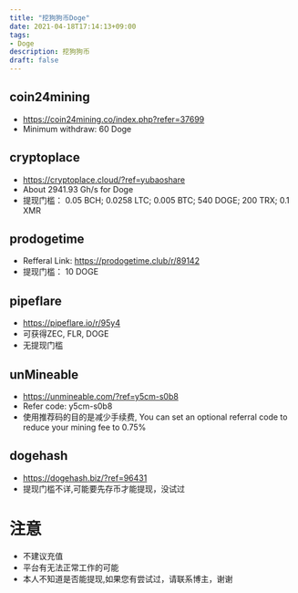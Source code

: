 ```yaml
---
title: "挖狗狗币Doge"
date: 2021-04-18T17:14:13+09:00
tags: 
- Doge
description: 挖狗狗币
draft: false
---
```


## coin24mining
- https://coin24mining.co/index.php?refer=37699
- Minimum withdraw: 60 Doge

<!--more-->

## cryptoplace
- https://cryptoplace.cloud/?ref=yubaoshare
- About 2941.93 Gh/s for Doge
- 提现门槛： 0.05 BCH; 0.0258 LTC; 0.005 BTC; 540 DOGE; 200 TRX; 0.1 XMR

## prodogetime 
- Refferal Link: https://prodogetime.club/r/89142
- 提现门槛： 10 DOGE

## pipeflare
- https://pipeflare.io/r/95y4
- 可获得ZEC, FLR, DOGE
- 无提现门槛

## unMineable 
- https://unmineable.com/?ref=y5cm-s0b8
- Refer code: y5cm-s0b8
- 使用推荐码的目的是减少手续费, You can set an optional referral code to reduce your mining fee to 0.75%

## dogehash
- https://dogehash.biz/?ref=96431
- 提现门槛不详,可能要先存币才能提现，没试过

# 注意
- 不建议充值
- 平台有无法正常工作的可能
- 本人不知道是否能提现,如果您有尝试过，请联系博主，谢谢

